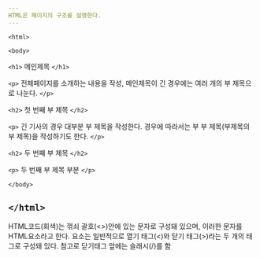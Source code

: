 ```yaml
---
HTML은 페이지의 구조를 설명한다.
---
```

`<html>`

`<body>`
  
`<h1>` 메인제목 `</h1>`

`<p>` 전체페이지를 소개하는 내용을 작성, 메인제목이 긴 경우에는 여러 개의 부 제목으로 나눈다. `</p>`

`<h2>` 첫 번째 부 제목 `</h2>`

`<p>` 긴 기사의 경우 대부분 부 제목을 작성한다. 경우에 따라서는 부 부 제목(부제목의 부 제목)을 작성하기도 한다. `</p>`

`<h2>` 두 번째 부 제목 `</h2>`

`<p>` 두 번째 부 제목 부분 `</p>`

`</body>`

`</html>`
---
HTML코드(회색)는 꺾쇠 괄호(<>)안에 있는 문자로 구성돼 있으며, 이러한 문자를 HTML요소라고 한다. 요소는 일반적으로 열기 태그(<)와 닫기 태그(>)라는 두 개의 태그로 구성돼 있다. 참고로 닫기태그 앞에는 슬래시(/)를 함







